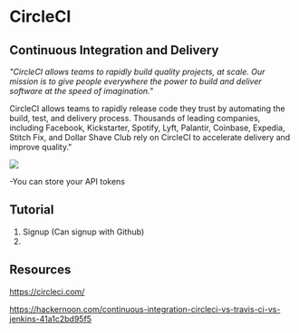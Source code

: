 # CircleCI 
## Continuous Integration and Delivery

*"CircleCI allows teams to rapidly build quality projects, at scale. Our mission is to give people everywhere the power to build and deliver software at the speed of imagination."*

CircleCI allows teams to rapidly release code they trust by automating the build, test, and delivery process. Thousands of leading companies, including Facebook, Kickstarter, Spotify, Lyft, Palantir, Coinbase, Expedia, Stitch Fix, and Dollar Shave Club rely on CircleCI to accelerate delivery and improve quality."

<img src="Screenshot 2018-10-19 11.12.18.png">

-You can store your API tokens

## Tutorial
1. Signup (Can signup with Github)
2. 


## Resources

https://circleci.com/

https://hackernoon.com/continuous-integration-circleci-vs-travis-ci-vs-jenkins-41a1c2bd95f5

